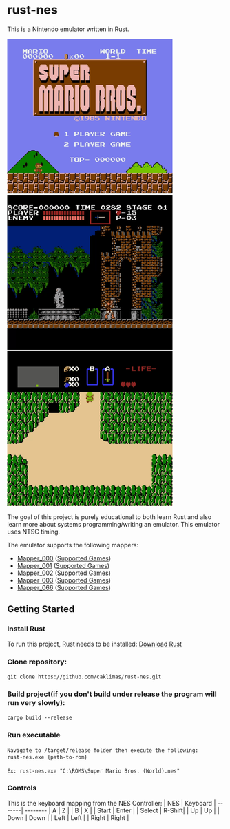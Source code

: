 # rust-nes

This is a Nintendo emulator written in Rust.

![Super Mario Brothers](demo/Super%20Mario%20Brothers.gif)
![Castlevania](demo/Castlevania.gif)
<br />
![Legend of Zelda](demo/Legend%20of%20Zelda.gif)

The goal of this project is purely educational to both learn Rust and also learn more about systems programming/writing an emulator. This emulator uses NTSC timing.

The emulator supports the following mappers:
- [Mapper_000](https://wiki.nesdev.com/w/index.php/NROM) ([Supported Games](http://bootgod.dyndns.org:7777/search.php?ines=0))
- [Mapper_001](https://wiki.nesdev.com/w/index.php/MMC1) ([Supported Games](http://bootgod.dyndns.org:7777/search.php?ines=1))
- [Mapper_002](https://wiki.nesdev.com/w/index.php/UxROM) ([Supported Games](http://bootgod.dyndns.org:7777/search.php?ines=2))
- [Mapper_003](https://wiki.nesdev.com/w/index.php/INES_Mapper_003) ([Supported Games](http://bootgod.dyndns.org:7777/search.php?ines=3))
- [Mapper_066](https://wiki.nesdev.com/w/index.php/GxROM) ([Supported Games](http://bootgod.dyndns.org:7777/search.php?ines=66))

## Getting Started
### Install Rust
To run this project, Rust needs to be installed:
[Download Rust](https://www.rust-lang.org/tools/install)

### Clone repository:
```
git clone https://github.com/caklimas/rust-nes.git
```

### Build project(if you don't build under release the program will run very slowly):
```
cargo build --release
```

### Run executable
```
Navigate to /target/release folder then execute the following:
rust-nes.exe {path-to-rom}

Ex: rust-nes.exe "C:\ROMS\Super Mario Bros. (World).nes"
```

### Controls
This is the keyboard mapping from the NES Controller:
| NES    | Keyboard
| -------| --------
|   A    |    Z   |
|   B    |    X   |
| Start  |  Enter |
| Select | R-Shift|
|   Up   |   Up   |
|  Down  |  Down  |
|  Left  |  Left  |
|  Right |  Right |